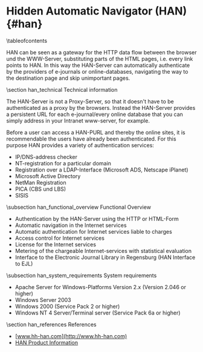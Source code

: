 Hidden Automatic Navigator (HAN)    {#han}
==========================

\tableofcontents

HAN can be seen as a gateway for the HTTP data flow between the browser und the WWW-Server, substituting parts of the HTML pages, i.e. every link points to HAN. In this way the HAN-Server can automatically authenticate by the providers of e-journals or online-databases, navigating the way to the destination page and skip unimportant pages.

\section han_technical Technical information

The HAN-Server is not a Proxy-Server, so that it doesn't have to be authenticated as a proxy by the browsers. Instead the HAN-Server provides a persistent URL for each e-journal/every online database that you can simply address in your Intranet www-server, for example.

Before a user can access a HAN-PURL and thereby the online sites, it is recommendable the users have already been authenticated. For this purpose HAN provides a variety of authentication services:

  - IP/DNS-address checker
  - NT-registration for a particular domain
  - Registration over a LDAP-Interface (Microsoft ADS, Netscape iPlanet)
  - Microsoft Active Directory
  - NetMan Registration 
  - PICA (CBS und LBS)
  - SISIS

\subsection han_functional_overview Functional Overview

  - Authentication by the HAN-Server using the HTTP or HTML-Form
  - Automatic navigation in the Internet services
  - Automatic authentication for Internet services liable to charges
  - Access control for Internet services
  - License for the Internet services
  - Metering of the chargeable Internet-services with statistical evaluation
  - Interface to the Electronic Journal Library in Regensburg (HAN Interface to EJL)

\subsection han_system_requirements System requirements

  - Apache Server for Windows-Platforms Version 2.x (Version 2.046 or higher)
  - Windows Server 2003
  - Windows 2000 (Service Pack 2 or higher)
  - Windows NT 4 Server/Terminal server (Service Pack 6a or higher)

\section han_references References 

  - [www.hh-han.com](http://www.hh-han.com)
  - [HAN Product Information](http://www.hh-software.com/hh2003/index.cfm/ly/0/0/HAN100/0/50,HAN100/0$.cfm)
